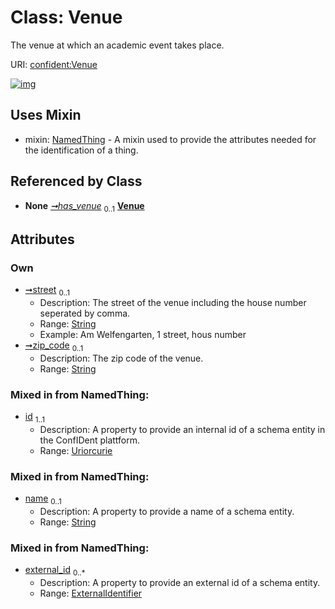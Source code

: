 
# Class: Venue


The venue at which an academic event takes place.

URI: [confident:Venue](https://raw.githubusercontent.com/TIBHannover/ConfIDent_schema/main/src/linkml/confident_schema.yaml#Venue)


[![img](https://yuml.me/diagram/nofunky;dir:TB/class/[Location]-%20has_venue%200..1>[Venue&#124;street:string%20%3F;zip_code:string%20%3F;id:uriorcurie;name:string%20%3F],[Venue]uses%20-.->[NamedThing],[NamedThing],[Location],[ExternalIdentifier])](https://yuml.me/diagram/nofunky;dir:TB/class/[Location]-%20has_venue%200..1>[Venue&#124;street:string%20%3F;zip_code:string%20%3F;id:uriorcurie;name:string%20%3F],[Venue]uses%20-.->[NamedThing],[NamedThing],[Location],[ExternalIdentifier])

## Uses Mixin

 *  mixin: [NamedThing](NamedThing.md) - A mixin used to provide the attributes needed for the identification of a thing.

## Referenced by Class

 *  **None** *[➞has_venue](location__has_venue.md)*  <sub>0..1</sub>  **[Venue](Venue.md)**

## Attributes


### Own

 * [➞street](venue__street.md)  <sub>0..1</sub>
     * Description: The street of the venue including the house number seperated by comma.
     * Range: [String](types/String.md)
     * Example: Am Welfengarten, 1 street, hous number
 * [➞zip_code](venue__zip_code.md)  <sub>0..1</sub>
     * Description: The zip code of the venue.
     * Range: [String](types/String.md)

### Mixed in from NamedThing:

 * [id](id.md)  <sub>1..1</sub>
     * Description: A property to provide an internal id of a schema entity in the ConfIDent plattform.
     * Range: [Uriorcurie](types/Uriorcurie.md)

### Mixed in from NamedThing:

 * [name](name.md)  <sub>0..1</sub>
     * Description: A property to provide a name of a schema entity.
     * Range: [String](types/String.md)

### Mixed in from NamedThing:

 * [external_id](external_id.md)  <sub>0..\*</sub>
     * Description: A property to provide an external id of a schema entity.
     * Range: [ExternalIdentifier](ExternalIdentifier.md)
